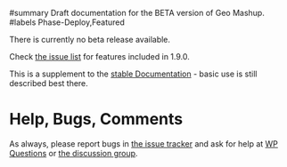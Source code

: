 ﻿#summary Draft documentation for the BETA version of Geo Mashup.
#labels Phase-Deploy,Featured



There is currently no beta release available.

Check [the issue list](https://code.google.com/p/wordpress-geo-mashup/issues/list?can=2&q=milestone%3D1.9.0) for features included in 1.9.0.

This is a supplement to the [stable Documentation](Documentation.md) - basic use is still described best there.

# Help, Bugs, Comments #

As always, please report bugs in [the issue tracker](http://code.google.com/p/wordpress-geo-mashup/issues/entry) and ask for help at [WP Questions](http://wpquestions.com/affiliates/register/name/cyberhobo) or [the discussion group](http://groups.google.com/group/wordpress-geo-mashup-plugin).